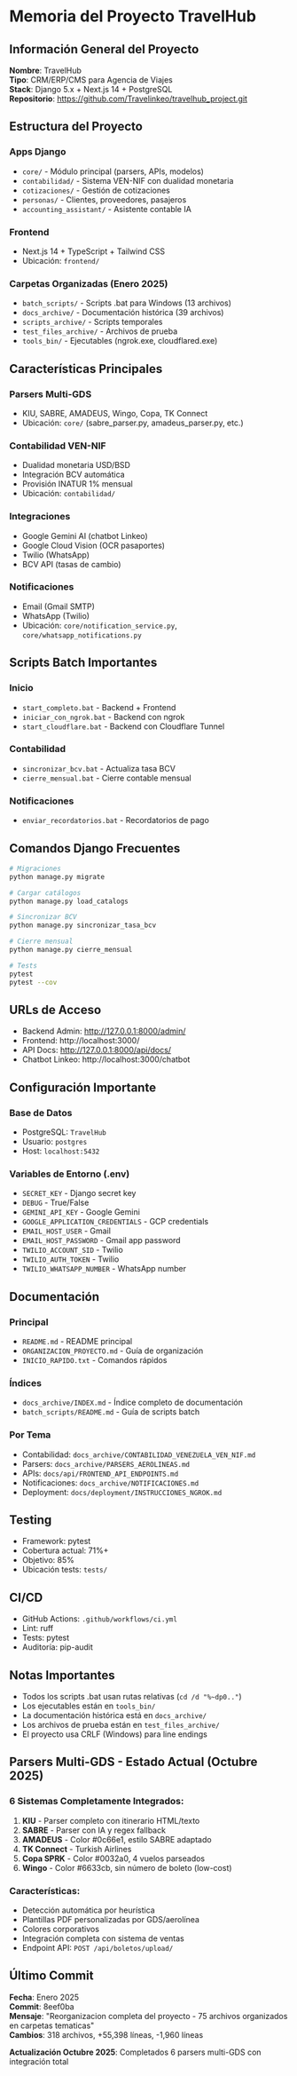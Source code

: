 # Memoria del Proyecto TravelHub

## Información General del Proyecto

**Nombre**: TravelHub  
**Tipo**: CRM/ERP/CMS para Agencia de Viajes  
**Stack**: Django 5.x + Next.js 14 + PostgreSQL  
**Repositorio**: https://github.com/Travelinkeo/travelhub_project.git  

## Estructura del Proyecto

### Apps Django
- `core/` - Módulo principal (parsers, APIs, modelos)
- `contabilidad/` - Sistema VEN-NIF con dualidad monetaria
- `cotizaciones/` - Gestión de cotizaciones
- `personas/` - Clientes, proveedores, pasajeros
- `accounting_assistant/` - Asistente contable IA

### Frontend
- Next.js 14 + TypeScript + Tailwind CSS
- Ubicación: `frontend/`

### Carpetas Organizadas (Enero 2025)
- `batch_scripts/` - Scripts .bat para Windows (13 archivos)
- `docs_archive/` - Documentación histórica (39 archivos)
- `scripts_archive/` - Scripts temporales
- `test_files_archive/` - Archivos de prueba
- `tools_bin/` - Ejecutables (ngrok.exe, cloudflared.exe)

## Características Principales

### Parsers Multi-GDS
- KIU, SABRE, AMADEUS, Wingo, Copa, TK Connect
- Ubicación: `core/` (sabre_parser.py, amadeus_parser.py, etc.)

### Contabilidad VEN-NIF
- Dualidad monetaria USD/BSD
- Integración BCV automática
- Provisión INATUR 1% mensual
- Ubicación: `contabilidad/`

### Integraciones
- Google Gemini AI (chatbot Linkeo)
- Google Cloud Vision (OCR pasaportes)
- Twilio (WhatsApp)
- BCV API (tasas de cambio)

### Notificaciones
- Email (Gmail SMTP)
- WhatsApp (Twilio)
- Ubicación: `core/notification_service.py`, `core/whatsapp_notifications.py`

## Scripts Batch Importantes

### Inicio
- `start_completo.bat` - Backend + Frontend
- `iniciar_con_ngrok.bat` - Backend con ngrok
- `start_cloudflare.bat` - Backend con Cloudflare Tunnel

### Contabilidad
- `sincronizar_bcv.bat` - Actualiza tasa BCV
- `cierre_mensual.bat` - Cierre contable mensual

### Notificaciones
- `enviar_recordatorios.bat` - Recordatorios de pago

## Comandos Django Frecuentes

```bash
# Migraciones
python manage.py migrate

# Cargar catálogos
python manage.py load_catalogs

# Sincronizar BCV
python manage.py sincronizar_tasa_bcv

# Cierre mensual
python manage.py cierre_mensual

# Tests
pytest
pytest --cov
```

## URLs de Acceso

- Backend Admin: http://127.0.0.1:8000/admin/
- Frontend: http://localhost:3000/
- API Docs: http://127.0.0.1:8000/api/docs/
- Chatbot Linkeo: http://localhost:3000/chatbot

## Configuración Importante

### Base de Datos
- PostgreSQL: `TravelHub`
- Usuario: `postgres`
- Host: `localhost:5432`

### Variables de Entorno (.env)
- `SECRET_KEY` - Django secret key
- `DEBUG` - True/False
- `GEMINI_API_KEY` - Google Gemini
- `GOOGLE_APPLICATION_CREDENTIALS` - GCP credentials
- `EMAIL_HOST_USER` - Gmail
- `EMAIL_HOST_PASSWORD` - Gmail app password
- `TWILIO_ACCOUNT_SID` - Twilio
- `TWILIO_AUTH_TOKEN` - Twilio
- `TWILIO_WHATSAPP_NUMBER` - WhatsApp number

## Documentación

### Principal
- `README.md` - README principal
- `ORGANIZACION_PROYECTO.md` - Guía de organización
- `INICIO_RAPIDO.txt` - Comandos rápidos

### Índices
- `docs_archive/INDEX.md` - Índice completo de documentación
- `batch_scripts/README.md` - Guía de scripts batch

### Por Tema
- Contabilidad: `docs_archive/CONTABILIDAD_VENEZUELA_VEN_NIF.md`
- Parsers: `docs_archive/PARSERS_AEROLINEAS.md`
- APIs: `docs/api/FRONTEND_API_ENDPOINTS.md`
- Notificaciones: `docs_archive/NOTIFICACIONES.md`
- Deployment: `docs/deployment/INSTRUCCIONES_NGROK.md`

## Testing

- Framework: pytest
- Cobertura actual: 71%+
- Objetivo: 85%
- Ubicación tests: `tests/`

## CI/CD

- GitHub Actions: `.github/workflows/ci.yml`
- Lint: ruff
- Tests: pytest
- Auditoría: pip-audit

## Notas Importantes

- Todos los scripts .bat usan rutas relativas (`cd /d "%~dp0.."`)
- Los ejecutables están en `tools_bin/`
- La documentación histórica está en `docs_archive/`
- Los archivos de prueba están en `test_files_archive/`
- El proyecto usa CRLF (Windows) para line endings

## Parsers Multi-GDS - Estado Actual (Octubre 2025)

### 6 Sistemas Completamente Integrados:

1. **KIU** - Parser completo con itinerario HTML/texto
2. **SABRE** - Parser con IA y regex fallback
3. **AMADEUS** - Color #0c66e1, estilo SABRE adaptado
4. **TK Connect** - Turkish Airlines
5. **Copa SPRK** - Color #0032a0, 4 vuelos parseados
6. **Wingo** - Color #6633cb, sin número de boleto (low-cost)

### Características:
- Detección automática por heurística
- Plantillas PDF personalizadas por GDS/aerolínea
- Colores corporativos
- Integración completa con sistema de ventas
- Endpoint API: `POST /api/boletos/upload/`

## Último Commit

**Fecha**: Enero 2025  
**Commit**: 8eef0ba  
**Mensaje**: "Reorganizacion completa del proyecto - 75 archivos organizados en carpetas tematicas"  
**Cambios**: 318 archivos, +55,398 líneas, -1,960 líneas

**Actualización Octubre 2025**: Completados 6 parsers multi-GDS con integración total
